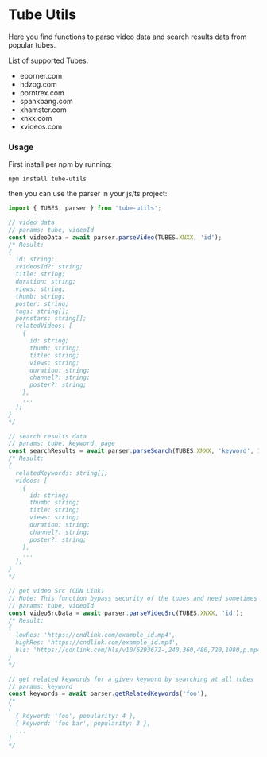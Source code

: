 # Tube Utils

Here you find functions to parse video data and search results data from popular tubes.

List of supported Tubes.

- eporner.com
- hdzog.com
- porntrex.com
- spankbang.com
- xhamster.com
- xnxx.com
- xvideos.com

### Usage

First install per npm by running:

```
npm install tube-utils
```

then you can use the parser in your js/ts project:

```ts
import { TUBES, parser } from 'tube-utils';

// video data
// params: tube, videoId
const videoData = await parser.parseVideo(TUBES.XNXX, 'id');
/* Result:
{
  id: string;
  xvideosId?: string;
  title: string;
  duration: string;
  views: string;
  thumb: string;
  poster: string;
  tags: string[];
  pornstars: string[];
  relatedVideos: [
    {
      id: string;
      thumb: string;
      title: string;
      views: string;
      duration: string;
      channel?: string;
      poster?: string;
    },
    ...
  ];
}
*/

// search results data
// params: tube, keyword, page
const searchResults = await parser.parseSearch(TUBES.XNXX, 'keyword', 1);
/* Result:
{
  relatedKeywords: string[];
  videos: [
    {
      id: string;
      thumb: string;
      title: string;
      views: string;
      duration: string;
      channel?: string;
      poster?: string;
    },
    ...
  ];
}
*/

// get video Src (CDN Link)
// Note: This function bypass security of the tubes and need sometimes an proxy
// params: tube, videoId
const videoSrcData = await parser.parseVideoSrc(TUBES.XNXX, 'id');
/* Result:
{
  lowRes: 'https://cndlink.com/example_id.mp4',
  highRes: 'https://cndlink.com/example_id.mp4',
  hls: 'https://cdnlink.com/hls/v10/6293672-,240,360,480,720,1080,p.mp4.urlset/master.m3u8'
}
*/

// get related keywords for a given keyword by searching at all tubes
// params: keyword
const keywords = await parser.getRelatedKeywords('foo');
/*
[
  { keyword: 'foo', popularity: 4 },
  { keyword: 'foo bar', popularity: 3 },
  ...
]
*/
```
